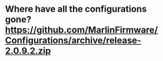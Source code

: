 # Where have all the configurations gone?https://github.com/MarlinFirmware/Configurations/archive/release-2.0.9.2.zip


## 